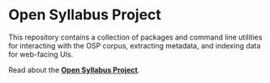 # Open Syllabus Project

This repository contains a collection of packages and command line utilities for interacting with the OSP corpus, extracting metadata, and indexing data for web-facing UIs.

Read about the **[Open Syllabus Project](http://opensyllabusproject.org)**.
